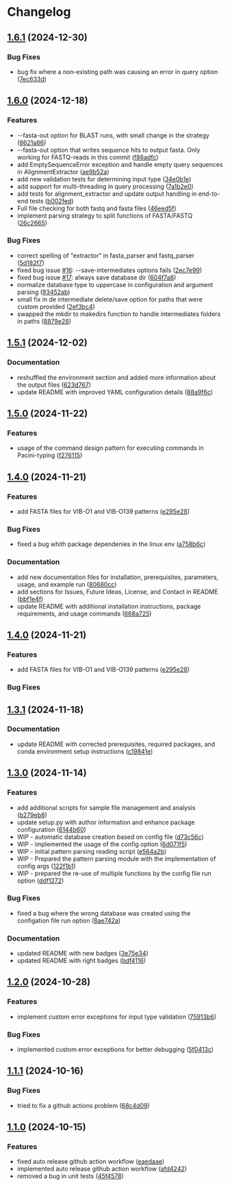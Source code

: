 # Changelog

## [1.6.1](https://github.com/RIVM-bioinformatics/Pacini-typing/compare/v1.6.0...v1.6.1) (2024-12-30)

### Bug Fixes

* bug fix where a non-existing path was causing an error in query option ([7ec633d](https://github.com/RIVM-bioinformatics/Pacini-typing/commit/7ec633d34f747a0f29b20345e75ad5249e81a4f2))

## [1.6.0](https://github.com/RIVM-bioinformatics/Pacini-typing/compare/v1.5.1...v1.6.0) (2024-12-18)


### Features

* --fasta-out option for BLAST runs, with small change in the strategy ([8621a86](https://github.com/RIVM-bioinformatics/Pacini-typing/commit/8621a865ee7bea45761054957412e3542188a8d1))
* --fasta-out option that writes sequence hits to output fasta. Only working for FASTQ-reads in this commit ([f86adfc](https://github.com/RIVM-bioinformatics/Pacini-typing/commit/f86adfc70d2214b76644f5fa6ac9b24b18bf5a4a))
* add EmptySequenceError exception and handle empty query sequences in AlignmentExtractor ([ae9b52a](https://github.com/RIVM-bioinformatics/Pacini-typing/commit/ae9b52ac9eefb62c99b5df7f20132603c62238be))
* add new validation tests for determining input type ([34e0b1e](https://github.com/RIVM-bioinformatics/Pacini-typing/commit/34e0b1e89a8f00156cde2a4adc1828d9be14dad3))
* add support for multi-threading in query processing ([7a1b2e0](https://github.com/RIVM-bioinformatics/Pacini-typing/commit/7a1b2e0298337e38af91fb8f71da4b9c9e087f1e))
* add tests for alignment_extractor and update output handling in end-to-end tests ([b002fed](https://github.com/RIVM-bioinformatics/Pacini-typing/commit/b002fedad473f7db17d06fc3277b11808288dfee))
* Full file checking for both fastq and fasta files ([46eed5f](https://github.com/RIVM-bioinformatics/Pacini-typing/commit/46eed5fbd45dca4d2076d6949803153ee606757f))
* implement parsing strategy to split functions of FASTA/FASTQ ([26c2665](https://github.com/RIVM-bioinformatics/Pacini-typing/commit/26c2665e17cbeaba00528edfe39b1f8398e94604))


### Bug Fixes

* correct spelling of "extractor" in fasta_parser and fastq_parser ([5d182f7](https://github.com/RIVM-bioinformatics/Pacini-typing/commit/5d182f7e86c6f39268ff22aa7165fbf229d519ad))
* fixed bug issue [#16](https://github.com/RIVM-bioinformatics/Pacini-typing/issues/16): --save-intermediates options fails ([2ec7e99](https://github.com/RIVM-bioinformatics/Pacini-typing/commit/2ec7e99f4eeadfd84d9424f747a0260ad8f92195))
* fixed bug issue [#17](https://github.com/RIVM-bioinformatics/Pacini-typing/issues/17): always save database dir ([604f7a8](https://github.com/RIVM-bioinformatics/Pacini-typing/commit/604f7a8ec68fc9bd074df90e71dee0d3eca27065))
* normalize database type to uppercase in configuration and argument parsing ([93452ab](https://github.com/RIVM-bioinformatics/Pacini-typing/commit/93452ab14682255db13ec2506842c72df19f685c))
* small fix in de intermediate delete/save option for paths that were custom provided ([2ef3bc4](https://github.com/RIVM-bioinformatics/Pacini-typing/commit/2ef3bc4975f450853c40db7ba604c5e32ea97525))
* swapped the mkdir to makedirs function to handle intermediates folders in paths ([8879e28](https://github.com/RIVM-bioinformatics/Pacini-typing/commit/8879e2841b47476914044d05bb5ea7bacb899605))

## [1.5.1](https://github.com/RIVM-bioinformatics/Pacini-typing/compare/v1.5.0...v1.5.1) (2024-12-02)


### Documentation

* reshuffled the environment section and added more information about the output files ([623d767](https://github.com/RIVM-bioinformatics/Pacini-typing/commit/623d76766c805e6a4eabfa7bb4b5991319feeeae))
* update README with improved YAML configuration details ([88a9f6c](https://github.com/RIVM-bioinformatics/Pacini-typing/commit/88a9f6c0279fd5f81919874c26b34ef73d027c67))

## [1.5.0](https://github.com/RIVM-bioinformatics/Pacini-typing/compare/v1.4.0...v1.5.0) (2024-11-22)


### Features

* usage of the command design pattern for executing commands in Pacini-typing ([f276115](https://github.com/RIVM-bioinformatics/Pacini-typing/commit/f27611567b0401a3292ab6ec2065675fca602f59))

## [1.4.0](https://github.com/RIVM-bioinformatics/Pacini-typing/compare/v1.3.1...v1.4.0) (2024-11-21)


### Features

* add FASTA files for VIB-O1 and VIB-O139 patterns ([e295e28](https://github.com/RIVM-bioinformatics/Pacini-typing/commit/e295e28810bbf1cbf1e7ee642d00d59a9c3a6f42))


### Bug Fixes

* fixed a bug whith package dependenies in the linux env ([a758b6c](https://github.com/RIVM-bioinformatics/Pacini-typing/commit/a758b6cf3d3e937dcfb4e82bff1aa9bd013e90ca))


### Documentation

* add new documentation files for installation, prerequisites, parameters, usage, and example run ([80680cc](https://github.com/RIVM-bioinformatics/Pacini-typing/commit/80680cc2032dfe04ffcdac3e409c4a8af76fa298))
* add sections for Issues, Future Ideas, License, and Contact in README ([bbf1e4f](https://github.com/RIVM-bioinformatics/Pacini-typing/commit/bbf1e4fa44213bc135ef493f63e4f7bc867ce539))
* update README with additional installation instructions, package requirements, and usage commands ([668a725](https://github.com/RIVM-bioinformatics/Pacini-typing/commit/668a725c6108e9d73802c252d2720c8a02a41c75))

## [1.4.0](https://github.com/RIVM-bioinformatics/Pacini-typing/compare/v1.3.1...v1.4.0) (2024-11-21)


### Features

* add FASTA files for VIB-O1 and VIB-O139 patterns ([e295e28](https://github.com/RIVM-bioinformatics/Pacini-typing/commit/e295e28810bbf1cbf1e7ee642d00d59a9c3a6f42))


### Bug Fixes

## [1.3.1](https://github.com/RIVM-bioinformatics/Pacini-typing/compare/v1.3.0...v1.3.1) (2024-11-18)


### Documentation

* update README with corrected prerequisites, required packages, and conda environment setup instructions ([c19841e](https://github.com/RIVM-bioinformatics/Pacini-typing/commit/c19841e1456ea2eee86bcfcfbebcfeca121aafe8))

## [1.3.0](https://github.com/RIVM-bioinformatics/Pacini-typing/compare/v1.2.0...v1.3.0) (2024-11-14)


### Features

* add additional scripts for sample file management and analysis ([b279eb8](https://github.com/RIVM-bioinformatics/Pacini-typing/commit/b279eb88feb578237264d1bf2f42d3ba45c1cdfb))
* update setup.py with author information and enhance package configuration ([6144b60](https://github.com/RIVM-bioinformatics/Pacini-typing/commit/6144b60c74b51d61d1207d5e78318c0659967181))
* WIP - automatic database creation based on config file ([d73c56c](https://github.com/RIVM-bioinformatics/Pacini-typing/commit/d73c56cb979b7b0be0c42439173f4054ae9e388f))
* WIP - implemented the usage of the config option ([6d071f5](https://github.com/RIVM-bioinformatics/Pacini-typing/commit/6d071f5e41237ca71e5620668e6cef963aa16040))
* WIP - initial pattern parsing reading script ([e564a2b](https://github.com/RIVM-bioinformatics/Pacini-typing/commit/e564a2bea40cc4f5276b5c2249974b0006ae0b34))
* WIP - Prepared the pattern parsing module with the implementation of config args ([122f1b1](https://github.com/RIVM-bioinformatics/Pacini-typing/commit/122f1b1ae524e3d9451755f170da76a99cb897ae))
* WIP - prepared the re-use of multiple functions by the config file run option ([ddf1272](https://github.com/RIVM-bioinformatics/Pacini-typing/commit/ddf1272fdda41dd060d3045e3dc68e4f6e136035))


### Bug Fixes

* fixed a bug where the wrong database was created using the configation file run option ([8ae742a](https://github.com/RIVM-bioinformatics/Pacini-typing/commit/8ae742a9060e1b90147d5ccb50efed0b5a18d846))


### Documentation

* updated README with new badges ([3e75e34](https://github.com/RIVM-bioinformatics/Pacini-typing/commit/3e75e34ea6e8dac16056a98fe56d9c379b49be1b))
* updated README with right badges ([bdf4116](https://github.com/RIVM-bioinformatics/Pacini-typing/commit/bdf4116bf7292142fc690fd89789eedb35a4d2b8))

## [1.2.0](https://github.com/RIVM-bioinformatics/Pacini-typing/compare/v1.1.1...v1.2.0) (2024-10-28)


### Features

* implement custom error exceptions for input type validation ([75913b6](https://github.com/RIVM-bioinformatics/Pacini-typing/commit/75913b6b5f2c89627e897c62184603c666181291))


### Bug Fixes

* implemented custom error exceptions for better debugging ([5f0413c](https://github.com/RIVM-bioinformatics/Pacini-typing/commit/5f0413c82f9854431caa21808df4fa61f4039779))

## [1.1.1](https://github.com/RIVM-bioinformatics/Pacini-typing/compare/v1.1.0...v1.1.1) (2024-10-16)


### Bug Fixes

* tried to fix a github actions problem ([68c4d09](https://github.com/RIVM-bioinformatics/Pacini-typing/commit/68c4d0958672c9639817ba923d6dcc5a3c085ac9))

## [1.1.0](https://github.com/RIVM-bioinformatics/Pacini-typing/compare/v1.0.0...v1.1.0) (2024-10-15)


### Features

* fixed auto release github action workflow ([eaedaae](https://github.com/RIVM-bioinformatics/Pacini-typing/commit/eaedaae45dcf6f91fac127c4b336262d8fe5246f))
* implemented auto release github action workflow ([afd4242](https://github.com/RIVM-bioinformatics/Pacini-typing/commit/afd4242185325532e02079a38a97b6d4624ddfc8))
* removed a bug in unit tests ([45f4578](https://github.com/RIVM-bioinformatics/Pacini-typing/commit/45f45780f40a8bb09681180a6e3e791d69b19f85))
